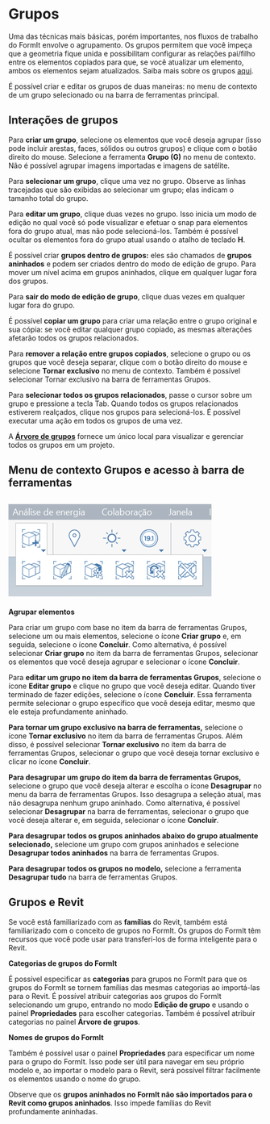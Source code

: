 # Grupos

Uma das técnicas mais básicas, porém importantes, nos fluxos de trabalho do FormIt envolve o agrupamento. Os grupos permitem que você impeça que a geometria fique unida e possibilitam configurar as relações pai/filho entre os elementos copiados para que, se você atualizar um elemento, ambos os elementos sejam atualizados. Saiba mais sobre os grupos [aqui](../formit-primer/part-i/grouping-objects.md).

É possível criar e editar os grupos de duas maneiras: no menu de contexto de um grupo selecionado ou na barra de ferramentas principal.

## Interações de grupos

Para **criar um grupo**, selecione os elementos que você deseja agrupar (isso pode incluir arestas, faces, sólidos ou outros grupos) e clique com o botão direito do mouse. Selecione a ferramenta **Grupo \(G\)** no menu de contexto. Não é possível agrupar imagens importadas e imagens de satélite.

Para **selecionar um grupo**, clique uma vez no grupo. Observe as linhas tracejadas que são exibidas ao selecionar um grupo; elas indicam o tamanho total do grupo.

Para **editar um grupo**, clique duas vezes no grupo. Isso inicia um modo de edição no qual você só pode visualizar e efetuar o snap para elementos fora do grupo atual, mas não pode selecioná-los. Também é possível ocultar os elementos fora do grupo atual usando o atalho de teclado **H**.

É possível criar **grupos dentro de grupos:** eles são chamados de **grupos aninhados** e podem ser criados dentro do modo de edição de grupo. Para mover um nível acima em grupos aninhados, clique em qualquer lugar fora dos grupos.

Para **sair do modo de edição de grupo**, clique duas vezes em qualquer lugar fora do grupo.

É possível **copiar um grupo** para criar uma relação entre o grupo original e sua cópia: se você editar qualquer grupo copiado, as mesmas alterações afetarão todos os grupos relacionados.

Para **remover a relação entre grupos copiados**, selecione o grupo ou os grupos que você deseja separar, clique com o botão direito do mouse e selecione **Tornar exclusivo** no menu de contexto. Também é possível selecionar Tornar exclusivo na barra de ferramentas Grupos.

Para **selecionar todos os grupos relacionados**, passe o cursor sobre um grupo e pressione a tecla Tab. Quando todos os grupos relacionados estiverem realçados, clique nos grupos para selecioná-los. É possível executar uma ação em todos os grupos de uma vez.

A [**Árvore de grupos**](groups-tree.md) fornece um único local para visualizar e gerenciar todos os grupos em um projeto.

## Menu de contexto Grupos e acesso à barra de ferramentas

## ![](../.gitbook/assets/grouptoolbar.png)

**Agrupar elementos**

Para criar um grupo com base no item da barra de ferramentas Grupos, selecione um ou mais elementos, selecione o ícone **Criar grupo** e, em seguida, selecione o ícone **Concluir**. Como alternativa, é possível selecionar **Criar grupo** no item da barra de ferramentas Grupos, selecionar os elementos que você deseja agrupar e selecionar o ícone **Concluir**.

Para **editar um grupo no item da barra de ferramentas Grupos**, selecione o ícone **Editar grupo** e clique no grupo que você deseja editar. Quando tiver terminado de fazer edições, selecione o ícone **Concluir**. Essa ferramenta permite selecionar o grupo específico que você deseja editar, mesmo que ele esteja profundamente aninhado.

**Para tornar um grupo exclusivo na barra de ferramentas,** selecione o ícone **Tornar exclusivo** no item da barra de ferramentas Grupos. Além disso, é possível selecionar **Tornar exclusivo** no item da barra de ferramentas Grupos, selecionar o grupo que você deseja tornar exclusivo e clicar no ícone **Concluir**.

**Para desagrupar um grupo do item da barra de ferramentas Grupos,** selecione o grupo que você deseja alterar e escolha o ícone **Desagrupar** no menu da barra de ferramentas Grupos. Isso desagrupa a seleção atual, mas não desagrupa nenhum grupo aninhado. Como alternativa, é possível selecionar **Desagrupar** na barra de ferramentas, selecionar o grupo que você deseja alterar e, em seguida, selecionar o ícone **Concluir**.

**Para desagrupar todos os grupos aninhados abaixo do grupo atualmente selecionado,** selecione um grupo com grupos aninhados e selecione **Desagrupar todos aninhados** na barra de ferramentas Grupos.

**Para desagrupar todos os grupos no modelo,** selecione a ferramenta **Desagrupar tudo** na barra de ferramentas Grupos.

## Grupos e Revit

Se você está familiarizado com as **famílias** do Revit, também está familiarizado com o conceito de grupos no FormIt. Os grupos do FormIt têm recursos que você pode usar para transferi-los de forma inteligente para o Revit.

**Categorias de grupos do FormIt**

É possível especificar as **categorias** para grupos no FormIt para que os grupos do FormIt se tornem famílias das mesmas categorias ao importá-las para o Revit. É possível atribuir categorias aos grupos do FormIt selecionando um grupo, entrando no modo **Edição de grupo** e usando o painel **Propriedades** para escolher categorias. Também é possível atribuir categorias no painel **Árvore de grupos**.

**Nomes de grupos do FormIt**

Também é possível usar o painel **Propriedades** para especificar um nome para o grupo do FormIt. Isso pode ser útil para navegar em seu próprio modelo e, ao importar o modelo para o Revit, será possível filtrar facilmente os elementos usando o nome do grupo.

Observe que os **grupos aninhados no FormIt não são importados para o Revit como grupos aninhados**. Isso impede famílias do Revit profundamente aninhadas.

